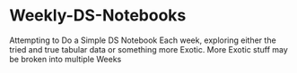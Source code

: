 # Weekly-DS-Notebooks
Attempting to Do a Simple DS Notebook Each week, exploring either the tried and true tabular data or something more Exotic. More Exotic stuff may be broken into multiple Weeks
